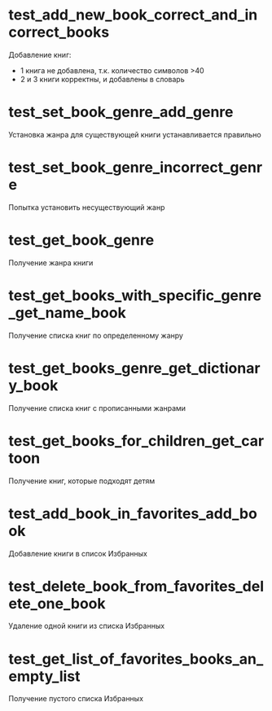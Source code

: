 # test_add_new_book_correct_and_incorrect_books
Добавление книг:
- 1 книга не добавлена, т.к. количество символов >40
- 2 и 3 книги корректны, и добавлены в словарь
# test_set_book_genre_add_genre
Установка жанра для существующей книги устанавливается правильно
# test_set_book_genre_incorrect_genre
Попытка установить несуществующий жанр 
# test_get_book_genre
Получение жанра книги
# test_get_books_with_specific_genre_get_name_book
Получение списка книг по определенному жанру
# test_get_books_genre_get_dictionary_book
Получение списка книг с прописанными жанрами
# test_get_books_for_children_get_cartoon
Получение книг, которые подходят детям
# test_add_book_in_favorites_add_book
Добавление книги в список Избранных
# test_delete_book_from_favorites_delete_one_book
Удаление одной книги из списка Избранных
# test_get_list_of_favorites_books_an_empty_list
Получение пустого списка Избранных